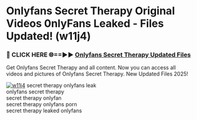 # Onlyfans Secret Therapy Original Videos 0nlyFans Leaked - Files Updated! (w11j4)

<h3>🔴 CLICK HERE 🌐==►► <a href="https://best4dudes.click/HH4t6V" rel="nofollow">Onlyfans Secret Therapy Updated Files</a></h3>

Get Onlyfans Secret Therapy and all content. Now you can access all videos and pictures of Onlyfans Secret Therapy. New Updated Files 2025!

[![w11j4](https://github.com/user-attachments/assets/8c521d6e-e6e3-4a75-9320-d58ab9d79d5b)](https://best4dudes.click/HH4t6V)
secret therapy onlyfans leak<br>
onlyfans secret therapy<br>
secret therapy onlyfan<br>
secret therapy onlyfans porn<br>
secret therapy leaked onlyfans